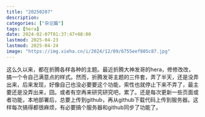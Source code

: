 ```yaml
---
title: "20250207"
description: 
categories: ["杂记篇"]
tags: [hera]
date: 2024-02-07T01:37:47+08:00
lastmod: 2025-04-23
lastmod: 2025-04-24
image: "https://img.xieha.cn/i/2024/12/09/6755eef805c87.jpg"
---
```

这么久以来，都在折腾各样各种的主题。最近折腾大神发哥的hera，修修改改，搞一个令自己满意点的样式。然而，折腾发哥主题的三件套，弄了半天，还是没弄出来，后来发现，好像自己也没必要要这个功能，索性也就停止下来不弄了，最主要还是没弄出来，囧。或者有空再来研究研究吧，累了。还是每次更新一些页面或者功能，本地部署后，总要上传到github，再从github下载代码上传到服务器。这样每次搞得都很麻烦，有必要搞个服务器和github同步了功能了。
